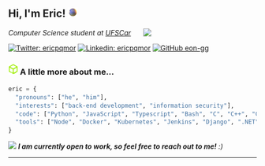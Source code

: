 <h2> Hi, I'm Eric! <img src="orb.gif" width="20"></h2>
<img align='right' src="asuka-magician.gif" width="230">
<p><em>Computer Science student at <a href="https://bcc.dc.ufscar.br/">UFSCar</a>
</em></p>

[![Twitter: ericpqmor](https://img.shields.io/twitter/follow/ericpqmor?style=social)](https://twitter.com/ericpqmor)
[![Linkedin: ericpqmor](https://img.shields.io/badge/-ericpqmor-blue?style=flat-square&logo=Linkedin&logoColor=white&link=https://www.linkedin.com/in/eric-moreira-4271b6232/)](https://www.linkedin.com/in/eric-moreira-4271b6232/)
[![GitHub eon-gg](https://img.shields.io/github/followers/eon-gg?label=follow&style=social)](https://github.com/eon-gg)


### <img src="glitchy-htb.gif" width="20"> A little more about me...  

```python
eric = {
  "pronouns": ["he", "him"],
  "interests": ["back-end development", "information security"],
  "code": ["Python", "JavaScript", "Typescript", "Bash", "C", "C++", "C#", "Golang", "Cuda", "Lua", "Rust", "SQL", "Shell", "Matlab"],
  "tools": ["Node", "Docker", "Kubernetes", "Jenkins", "Django", ".NET", "React", "Redux", "GraphQL", "React Native", "Cocos2D", "Unity"]
}
```

<img src="https://media.giphy.com/media/LnQjpWaON8nhr21vNW/giphy.gif" width="60"> <em><b>I am currently open to work, so feel free to reach out to me!</b> :)</em>

---
